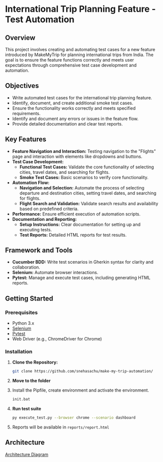 # International Trip Planning Feature - Test Automation

## Overview

This project involves creating and automating test cases for a new feature introduced by MakeMyTrip for planning international trips from India. The goal is to ensure the feature functions correctly and meets user expectations through comprehensive test case development and automation.

## Objectives

- Write automated test cases for the international trip planning feature.
- Identify, document, and create additional smoke test cases.
- Ensure the functionality works correctly and meets specified requirements.
- Identify and document any errors or issues in the feature flow.
- Provide detailed documentation and clear test reports.

## Key Features

- **Feature Navigation and Interaction:** Testing navigation to the "Flights" page and interaction with elements like dropdowns and buttons.
- **Test Case Development:**
  - **Functional Test Cases:** Validate the core functionality of selecting cities, travel dates, and searching for flights.
  - **Smoke Test Cases:** Basic scenarios to verify core functionality.
- **Automation Flow:**
  - **Navigation and Selection:** Automate the process of selecting departure and destination cities, setting travel dates, and searching for flights.
  - **Flight Search and Validation:** Validate search results and availability based on predefined criteria.
- **Performance:** Ensure efficient execution of automation scripts.
- **Documentation and Reporting:**
  - **Setup Instructions:** Clear documentation for setting up and executing tests.
  - **Test Reports:** Detailed HTML reports for test results.

## Framework and Tools

- **Cucumber BDD:** Write test scenarios in Gherkin syntax for clarity and collaboration.
- **Selenium:** Automate browser interactions.
- **Pytest:** Manage and execute test cases, including generating HTML reports.

## Getting Started

### Prerequisites

- Python 3.x
- [Selenium](https://www.selenium.dev/)
- [Pytest](https://docs.pytest.org/en/latest/)
- Web Driver (e.g., ChromeDriver for Chrome)

### Installation

1. **Clone the Repository:**
   ```bash
   git clone https://github.com/snehasachu/make-my-trip-automation/
   ```
2. **Move to the folder**
3. Install the Pipfile, create environment and activate the environment.
   ```bash
   init.bat
   ```
   
3. **Run test suite**
   ```bash
   py execute_test.py --browser chrome --scenario dashboard
   ```
4. Reports will be available in `reports/report.html`

## Architecture 

[Architecture Diagram](/docs/architecture_diagram.jpg)
